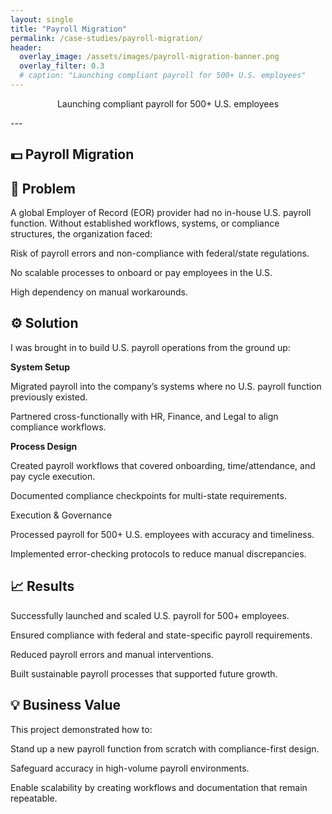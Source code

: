 ```yaml
---
layout: single
title: "Payroll Migration"
permalink: /case-studies/payroll-migration/
header:
  overlay_image: /assets/images/payroll-migration-banner.png
  overlay_filter: 0.3
  # caption: "Launching compliant payroll for 500+ U.S. employees"
---
```

<p class="page__lead" style="text-align:center;">
  Launching compliant payroll for 500+ U.S. employees
</p>
---

## 💵 Payroll Migration

## 📌 Problem  

A global Employer of Record (EOR) provider had no in-house U.S. payroll function. Without established workflows, systems, or compliance structures, the organization faced:

Risk of payroll errors and non-compliance with federal/state regulations.

No scalable processes to onboard or pay employees in the U.S.

High dependency on manual workarounds.

## ⚙️ Solution

I was brought in to build U.S. payroll operations from the ground up:

**System Setup**

Migrated payroll into the company’s systems where no U.S. payroll function previously existed.

Partnered cross-functionally with HR, Finance, and Legal to align compliance workflows.

**Process Design**

Created payroll workflows that covered onboarding, time/attendance, and pay cycle execution.

Documented compliance checkpoints for multi-state requirements.

Execution & Governance

Processed payroll for 500+ U.S. employees with accuracy and timeliness.

Implemented error-checking protocols to reduce manual discrepancies.

## 📈 Results

Successfully launched and scaled U.S. payroll for 500+ employees.

Ensured compliance with federal and state-specific payroll requirements.

Reduced payroll errors and manual interventions.

Built sustainable payroll processes that supported future growth.

## 💡 Business Value

This project demonstrated how to:

Stand up a new payroll function from scratch with compliance-first design.

Safeguard accuracy in high-volume payroll environments.

Enable scalability by creating workflows and documentation that remain repeatable.
